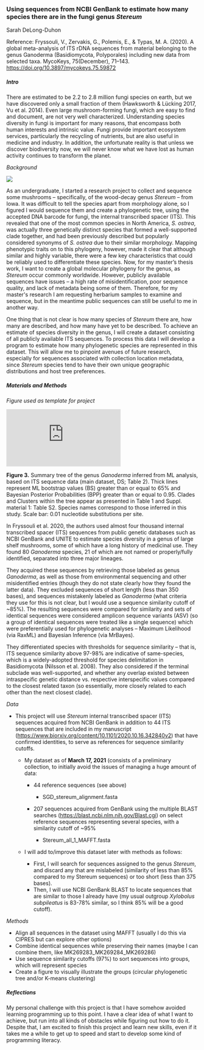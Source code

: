 ### Using sequences from NCBI GenBank to estimate how many species there are in the fungi genus *Stereum* 

Sarah DeLong-Duhon

Reference: Fryssouli, V., Zervakis, G., Polemis, E., & Typas, M. A. (2020). A global meta-analysis of ITS rDNA sequences from material belonging to the genus Ganoderma (Basidiomycota, Polyporales) including new data from selected taxa. MycoKeys, 75(December), 71–143. https://doi.org/10.3897/mycokeys.75.59872 

##### Intro 

There are estimated to be 2.2 to 2.8 million fungi species on earth, but we have discovered only a small fraction of them (Hawksworth & Lücking 2017, Vu et al. 2014). Even large mushroom-forming fungi, which are easy to find and document, are not very well characterized. Understanding species diversity in fungi is important for many reasons, that encompass both human interests and intrinsic value. Fungi provide important ecosystem services, particularly the recycling of nutrients, but are also useful in medicine and industry. In addition, the unfortunate reality is that unless we discover biodiversity now, we will never know what we have lost as human activity continues to transform the planet. 

*Background* 

![](https://static.inaturalist.org/photos/83806619/small.jpeg?1594492836)

As an undergraduate, I started a research project to collect and sequence some mushrooms – specifically, of the wood-decay genus *Stereum* – from Iowa. It was difficult to tell the species apart from morphology alone, so I figured I would sequence them and create a phylogenetic tree, using the accepted DNA barcode for fungi, the internal transcribed spacer (ITS). This revealed that one of the most common species in North America, *S. ostrea*, was actually three genetically distinct species that formed a well-supported clade together, and had been previously described but popularly considered synonyms of *S. ostrea* due to their similar morphology. Mapping phenotypic traits on to this phylogeny, however, made it clear that although similar and highly variable, there were a few key characteristics that could be reliably used to differentiate these species. Now, for my master’s thesis work, I want to create a global molecular phylogeny for the genus, as *Stereum* occur commonly worldwide. However, publicly available sequences have issues – a high rate of misidentification, poor sequence quality, and lack of metadata being some of them. Therefore, for my master's research I am requesting herbarium samples to examine and sequence, but in the meantime public sequences can still be useful to me in another way. 

One thing that is not clear is how many species of *Stereum* there are, how many are described, and how many have yet to be described. To achieve an estimate of species diversity in the genus, I will create a dataset consisting of all publicly available ITS sequences. To process this data I will develop a program to estimate how many phylogenetic species are represented in this dataset. This will allow me to pinpoint avenues of future research, especially for sequences associated with collection location metadata, since *Stereum* species tend to have their own unique geographic distributions and host tree preferences.

##### Materials and Methods

*Figure used as template for project*

![](https://mycokeys.pensoft.net/showimg.php?filename=oo_481977.jpg)

**Figure 3.** Summary tree of the genus *Ganoderma* inferred from ML analysis, based on ITS sequence data (main dataset, DS; Table 2). Thick lines represent ML bootstrap values (BS) greater than or equal to 65% and Bayesian Posterior Probabilities (BPP) greater than or equal to 0.95. Clades and Clusters within the tree appear as presented in Table 1 and Suppl. material 1: Table S2. Species names correspond to those inferred in this study. Scale bar: 0.01 nucleotide substitutions per site.

In Fryssouli et al. 2020, the authors used almost four thousand internal transcribed spacer (ITS) sequences from public genetic databases such as NCBI GenBank and UNITE to estimate species diversity in a genus of large shelf mushrooms, some of which have a long history of medicinal use. They found 80 *Ganoderma* species, 21 of which are not named or properly/fully identified, separated into three major lineages. 	

They acquired these sequences by retrieving those labeled as genus *Ganoderma*, as well as those from environmental sequencing and other misidentified entries (though they do not state clearly how they found the latter data). They excluded sequences of short length (less than 350 bases), and sequences mistakenly labeled as *Ganoderma* (what criteria they use for this is not clear, but I would use a sequence similarity cutoff of ~85%). The resulting sequences were compared for similarity and sets of identical sequences were considered amplicon sequence variants (ASV) (so a group of identical sequences were treated like a single sequence) which were preferentially used for phylogenetic analyses – Maximum Likelihood (via RaxML) and Bayesian Inference (via MrBayes). 

They differentiated species with thresholds for sequence similarity – that is, ITS sequence similarity above 97-98% are indicative of same-species, which is a widely-adopted threshold for species delimitation in Basidiomycota (Nilsson et al. 2008). They also considered if the terminal subclade was well-supported, and whether any overlap existed between intraspecific genetic distance vs. respective interspecific values compared to the closest related taxon (so essentially, more closely related to each other than the next closest clade). 

*Data*

* This project will use *Stereum* internal transcribed spacer (ITS) sequences acquired from NCBI GenBank in addition to 44 ITS sequences that are included in my manuscript (https://www.biorxiv.org/content/10.1101/2020.10.16.342840v2) that have confirmed identities, to serve as references for sequence similarity cutoffs. 

  * My dataset as of **March 17, 2021** (consists of a preliminary collection, to initially avoid the issues of managing a huge amount of data:

    * 44 reference sequences (see above)

      * SGD_stereum_alignment.fasta 
    * 207 sequences acquired from GenBank using the multiple BLAST searches (https://blast.ncbi.nlm.nih.gov/Blast.cgi) on select reference sequences representing several species, with a similarity cutoff of ~95% 
      * Stereum_all_1_MAFFT.fasta
  * I will add to/improve this dataset later with methods as follows:
    * First, I will search for sequences assigned to the genus *Stereum*, and discard any that are mislabeled (similarity of less than 85% compared to my Stereum sequences) or too short (less than 375 bases).
    * Then, I will use NCBI GenBank BLAST to locate sequences that are similar to those I already have (my usual outgroup *Xylobolus subpileatus* is 83-78% similar, so I think 85% will be a good cutoff). 


*Methods*

* Align all sequences in the dataset using MAFFT (usually I do this via CIPRES but can explore other options)
* Combine identical sequences while preserving their names (maybe I can combine them, like MK269283_MK269284_MK269286)
* Use sequence similarity cutoffs (97%) to sort sequences into groups, which will represent species
* Create a figure to visually illustrate the groups (circular phylogenetic tree and/or K-means clustering)

##### Reflections

My personal challenge with this project is that I have somehow avoided learning programming up to this point. I have a clear idea of what I want to achieve, but run into all kinds of obstacles while figuring out how to do it. Despite that, I am excited to finish this project and learn new skills, even if it takes me a while to get up to speed and start to develop some kind of programming literacy.
